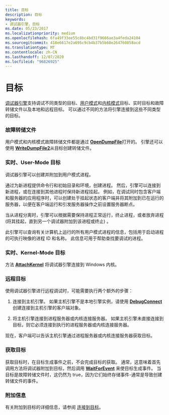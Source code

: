 ```yaml
---
title: 目标
description: 目标
keywords:
- 调试器引擎，目标
ms.date: 05/23/2017
ms.localizationpriority: medium
ms.openlocfilehash: 6fa49f33ee55c8bc4bd31f9666ae3a4feda24104
ms.sourcegitcommit: 418e6617e2a695c9cb4b37b5b60e264760858acd
ms.translationtype: MT
ms.contentlocale: zh-CN
ms.lasthandoff: 12/07/2020
ms.locfileid: "96826925"
---
```

# <a name="targets"></a>目标


[调试器引擎](introduction.md#debugger-engine)支持调试不同类型的目标、[用户模式](#live--user-mode-targets)和[内核模式](#live--kernel-mode-targets)目标、实时目标和故障转储文件以及本地和远程目标。 可以通过不同的方法将引擎连接到这些不同类型的目标。

### <a name="span-idcrash_dump_filesspanspan-idcrash_dump_filesspancrash-dump-files"></a><span id="crash_dump_files"></span><span id="CRASH_DUMP_FILES"></span>故障转储文件

用户模式和内核模式故障转储文件都是通过 [**OpenDumpFile**](/windows-hardware/drivers/ddi/dbgeng/nf-dbgeng-idebugclient5-opendumpfile)打开的。 引擎还可以使用 [**WriteDumpFile2**](/windows-hardware/drivers/ddi/dbgeng/nf-dbgeng-idebugclient5-writedumpfile2)从目标创建转储文件。

### <a name="span-idlive--user-mode-targetsspanspan-idlive--user-mode-targetsspanlive-user-mode-targets"></a><span id="live--user-mode-targets"></span><span id="LIVE--USER-MODE-TARGETS"></span>实时、User-Mode 目标

调试器引擎可以创建并附加到用户模式进程。

通过为新进程提供命令行和初始目录和环境，创建进程。 然后，引擎可以连接到新进程，或在连接到其他进程时保持新进程挂起。 例如，在调试同时包含客户端和服务器的应用程序时，可以创建处于挂起状态的客户端并将其附加到已在运行的服务器，以便在客户端运行和引发服务器操作之前设置服务器断点。

当从进程分离时，引擎可以根据需要保持进程正常运行，终止进程，或者放弃进程 (将其挂起，直到另一个调试器附加到该进程或终止) 。

此引擎可以查询有关计算机上运行的所有用户模式进程的信息，包括用于启动进程的可执行映像的进程 ID 和名称。 此信息可用于帮助查找要调试的进程。

### <a name="span-idlive--kernel-mode-targetsspanspan-idlive--kernel-mode-targetsspanlive-kernel-mode-targets"></a><span id="live--kernel-mode-targets"></span><span id="LIVE--KERNEL-MODE-TARGETS"></span>实时、Kernel-Mode 目标

方法 [**AttachKernel**](/windows-hardware/drivers/ddi/dbgeng/nf-dbgeng-idebugclient5-attachkernel) 将调试器引擎连接到 Windows 内核。

### <a name="span-idremote-targetsspanspan-idremote-targetsspanremote-targets"></a><span id="remote-targets"></span><span id="REMOTE-TARGETS"></span>远程目标

使用调试器引擎进行远程调试时，可能需要执行两个额外的步骤：

1.  连接到主机引擎。 如果主机引擎不是本地引擎实例，请使用 [**DebugConnect**](/windows-hardware/drivers/ddi/dbgeng/nf-dbgeng-debugconnect) 创建连接到主机引擎的客户端对象。

2.  将主机引擎连接到进程服务器或内核连接服务器。 如果主机引擎未直接连接到目标，则它必须连接到执行的进程服务器或内核连接服务器。

现在，客户端可以告诉主机引擎通过进程服务器或内核连接服务器获取目标。

### <a name="span-idacquiring_targetsspanspan-idacquiring_targetsspanacquiring-targets"></a><span id="acquiring_targets"></span><span id="ACQUIRING_TARGETS"></span>获取目标

获取目标时，在目标生成事件之前，不会完成目标的获取。 通常，这意味着首先调用方法将调试器附加到目标，然后调用 [**WaitForEvent**](/windows-hardware/drivers/ddi/dbgeng/nf-dbgeng-idebugcontrol3-waitforevent) 来使目标生成事件。 当目标是故障转储文件时，这仍然为 true，因为它们始终存储事件-通常是导致创建转储文件的事件。

### <a name="span-idadditional_informationspanspan-idadditional_informationspanadditional-information"></a><span id="additional_information"></span><span id="ADDITIONAL_INFORMATION"></span>附加信息

有关附加到目标的详细信息，请参阅 [连接到目标](connecting-to-targets.md)。

 

